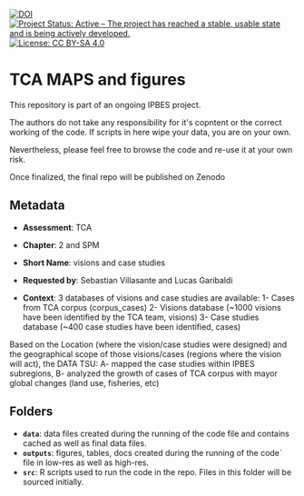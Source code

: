 [![DOI](https://zenodo.org/badge/DOI/99.9999/zenodo.9999999.svg)](https://doi.org/99.9999/zenodo.9999999)
[![Project Status: Active – The project has reached a stable, usable state and is being actively developed.](https://www.repostatus.org/badges/latest/active.svg)](https://www.repostatus.org/#active)
[![License: CC BY-SA 4.0](https://img.shields.io/badge/License-CC_BY_4.0-lightgrey.svg)](https://creativecommons.org/licenses/by/4.0/)

# TCA MAPS and figures

This repository is part of an ongoing IPBES project.

The authors do not take any responsibility for it's copntent or the correct working of the code. If scripts in here wipe your data, you are on your own.

Nevertheless, please feel free to browse the code and re-use it at your own risk. 

Once finalized, the final repo will be published on Zenodo 


## Metadata

- **Assessment**: TCA
- **Chapter**: 2 and SPM
- **Short Name**: visions and case studies

- **Requested by**: Sebastian Villasante and Lucas Garibaldi


- **Context**: 3 databases of visions and case studies are available: 
1- Cases from TCA corpus (corpus_cases)
2- Visions database (~1000 visions have been identified by the TCA team, visions)
3- Case studies database (~400 case studies have been identified, cases)

Based on the Location (where the vision/case studies were designed) and the geographical scope of those visions/cases (regions where the vision will act), the DATA TSU: 
A- mapped the case studies within IPBES subregions, 
B- analyzed the growth of cases of TCA corpus with mayor global changes (land use, fisheries, etc)

## Folders

- **`data`**: data files created during the running of the code file and contains cached as well as final data files.
- **`outputs`**: figures, tables, docs created during the running of the code` file in low-res as well as high-res.
- **`src`**: R scripts used to run the code in the repo. Files in this folder will be sourced initially.

